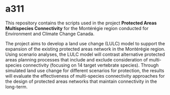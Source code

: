 # a311

This repository contains the scripts used in the project **Protected Areas Multispecies Connectivity** for the Montérégie region conducted for Environment and Climate Change Canada.

The project aims to develop a land use change (LULC) model to support the expansion of the existing protected areas network in the Montérégie region. Using scenario analyses, the LULC model will contrast alternative protected areas planning processes that include and exclude consideration of multi-species connectivity (focusing on 14 target vertebrate species). Through simulated land use change for different scenarios for
protection, the results will evaluate the effectiveness of multi-species connectivity approaches for the design of protected areas networks that maintain connectivity in the long-term.
